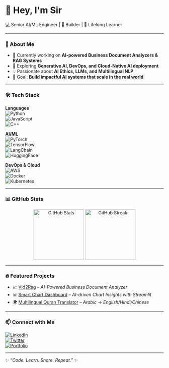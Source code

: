 # 👋 Hey, I'm Sir  

💻 Senior AI/ML Engineer | 🚀 Builder | 🌱 Lifelong Learner  

---

### 🚀 About Me
- 🔭 Currently working on **AI-powered Business Document Analyzers & RAG Systems**  
- 🌱 Exploring **Generative AI, DevOps, and Cloud-Native AI deployment**  
- 💡 Passionate about **AI Ethics, LLMs, and Multilingual NLP**  
- 🎯 Goal: **Build impactful AI systems that scale in the real world**  

---

### 🛠️ Tech Stack

**Languages**  
![Python](https://img.shields.io/badge/Python-3776AB?style=for-the-badge&logo=python&logoColor=white)  
![JavaScript](https://img.shields.io/badge/JavaScript-F7DF1E?style=for-the-badge&logo=javascript&logoColor=black)  
![C++](https://img.shields.io/badge/C++-00599C?style=for-the-badge&logo=cplusplus&logoColor=white)  

**AI/ML**  
![PyTorch](https://img.shields.io/badge/PyTorch-EE4C2C?style=for-the-badge&logo=pytorch&logoColor=white)  
![TensorFlow](https://img.shields.io/badge/TensorFlow-FF6F00?style=for-the-badge&logo=tensorflow&logoColor=white)  
![LangChain](https://img.shields.io/badge/LangChain-1E90FF?style=for-the-badge&logo=chainlink&logoColor=white)  
![HuggingFace](https://img.shields.io/badge/HuggingFace-FCC624?style=for-the-badge&logo=huggingface&logoColor=black)  

**DevOps & Cloud**  
![AWS](https://img.shields.io/badge/AWS-232F3E?style=for-the-badge&logo=amazonaws&logoColor=white)  
![Docker](https://img.shields.io/badge/Docker-2496ED?style=for-the-badge&logo=docker&logoColor=white)  
![Kubernetes](https://img.shields.io/badge/Kubernetes-326CE5?style=for-the-badge&logo=kubernetes&logoColor=white)  

---

### 📊 GitHub Stats
<p align="center">
  <img src="https://github-readme-stats.vercel.app/api?username=sheikhdawood&show_icons=true&theme=tokyonight" alt="GitHub Stats" height="160"/>
  <img src="https://github-readme-streak-stats.herokuapp.com/?user=sheikhdawood&theme=tokyonight" alt="GitHub Streak" height="160"/>
</p>

---

### 🔥 Featured Projects
- 📈 [Vid2Rag](https://github.com/sheikhdawood/Vid2Text-RAG) – *AI-Powered Business Document Analyzer*  
- 📊 [Smart Chart Dashboard](https://github.com/YOUR_GITHUB_USERNAME/SmartChartDashboard) – *AI-driven Chart Insights with Streamlit*  
- 🌍 [Multilingual Quran Translator](https://github.com/sheikhdawood/AI-based-translation) – *Arabic → English/Hindi/Chinese*  

---

### 📫 Connect with Me
[![LinkedIn](https://img.shields.io/badge/LinkedIn-0077B5?style=for-the-badge&logo=linkedin&logoColor=white)](https://linkedin.com/in/dawood-ayoob-sheikh)  
[![Twitter](https://img.shields.io/badge/Twitter-1DA1F2?style=for-the-badge&logo=twitter&logoColor=white)](https://twitter.com/YOUR_HANDLE)  
[![Portfolio](https://img.shields.io/badge/Portfolio-000000?style=for-the-badge&logo=vercel&logoColor=white)](https://yourwebsite.com)  

---

✨ *“Code. Learn. Share. Repeat.”* ✨
